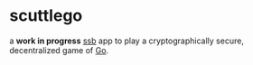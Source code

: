 # scuttlego

a **work in progress** [ssb](https://github.com/ssbc/scuttlebot) app to play a cryptographically secure, decentralized game of [Go](https://en.wikipedia.org/wiki/Go_%28game%29).
